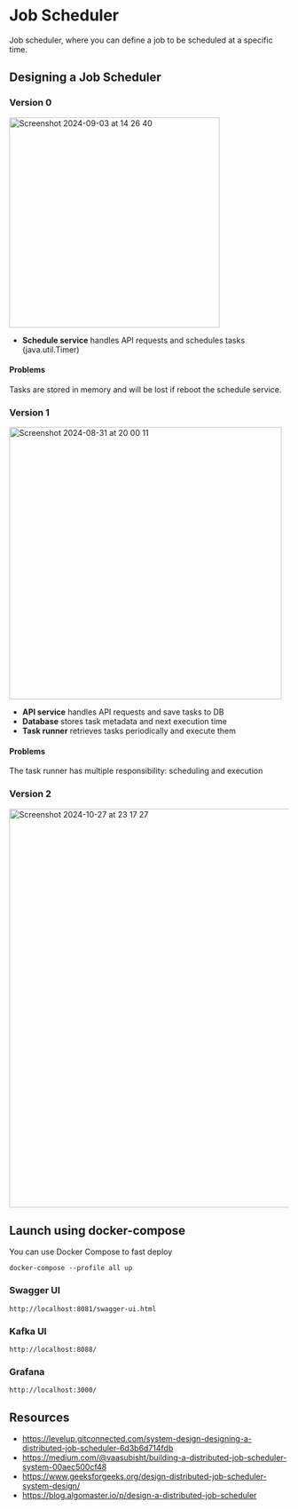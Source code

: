 # Job Scheduler
Job scheduler, where you can define a job to be scheduled at a specific time.

## Designing a Job Scheduler
### Version 0
<img width="379" alt="Screenshot 2024-09-03 at 14 26 40" src="https://github.com/user-attachments/assets/f86a9157-3af5-45de-bb55-7fea18c2d9cf">

- **Schedule service** handles API requests and schedules tasks (java.util.Timer)

#### Problems
Tasks are stored in memory and will be lost if reboot the schedule service.
### Version 1
<img width="491" alt="Screenshot 2024-08-31 at 20 00 11" src="https://github.com/user-attachments/assets/bbea0d3d-b41e-4534-b454-c3e055cd1bbb">

- **API service** handles API requests and save tasks to DB
- **Database** stores task metadata and next execution time
- **Task runner** retrieves tasks periodically and execute them

#### Problems
The task runner has multiple responsibility: scheduling and execution

### Version 2
<img width="719" alt="Screenshot 2024-10-27 at 23 17 27" src="https://github.com/user-attachments/assets/d866514e-6a13-413e-ae93-46a3a9b36b86">

## Launch using docker-compose
You can use Docker Compose to fast deploy
```
docker-compose --profile all up
```
### Swagger UI
```
http://localhost:8081/swagger-ui.html
```
### Kafka UI
```
http://localhost:8088/
```
### Grafana
```
http://localhost:3000/
```


## Resources
- https://levelup.gitconnected.com/system-design-designing-a-distributed-job-scheduler-6d3b6d714fdb
- https://medium.com/@vaasubisht/building-a-distributed-job-scheduler-system-00aec500cf48
- https://www.geeksforgeeks.org/design-distributed-job-scheduler-system-design/
- https://blog.algomaster.io/p/design-a-distributed-job-scheduler
